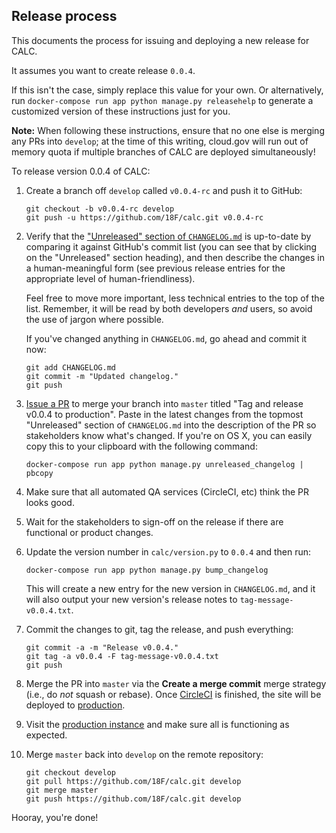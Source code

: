 ## Release process

This documents the process for issuing and deploying a new
release for CALC.

It assumes you want to create release `0.0.4`.

If this isn't the case, simply replace this value for your own. Or
alternatively, run `docker-compose run app python manage.py releasehelp` to generate a
customized version of these instructions just for you.

**Note:** When following these instructions, ensure that no one else is
merging any PRs into `develop`; at the time of this writing, cloud.gov will
run out of memory quota if multiple branches of CALC are deployed
simultaneously!

To release version 0.0.4 of CALC:

1.  Create a branch off `develop` called `v0.0.4-rc` and push it to
    GitHub:

    ```
    git checkout -b v0.0.4-rc develop
    git push -u https://github.com/18F/calc.git v0.0.4-rc
    ```

2.  Verify that the ["Unreleased" section of `CHANGELOG.md`][unreleased]
    is up-to-date by comparing it against GitHub's commit list (you can
    see that by clicking on the "Unreleased" section heading), and then
    describe the changes in a human-meaningful form (see previous release
    entries for the appropriate level of human-friendliness).

    Feel free to move more important, less technical entries to the top
    of the list. Remember, it will be read by both developers *and* users,
    so avoid the use of jargon where possible.

    If you've changed anything in `CHANGELOG.md`, go ahead and commit it now:

    ```
    git add CHANGELOG.md
    git commit -m "Updated changelog."
    git push
    ```

3.  [Issue a PR][pr] to merge your branch into `master` titled
    "Tag and release v0.0.4 to production". Paste in the latest changes from the
    topmost "Unreleased" section of `CHANGELOG.md` into the
    description of the PR so stakeholders know what's changed. If you're
    on OS X, you can easily copy this to your clipboard with the following
    command:

    ```
    docker-compose run app python manage.py unreleased_changelog | pbcopy
    ```

4.  Make sure that all automated QA services (CircleCI, etc) think
    the PR looks good.

5.  Wait for the stakeholders to sign-off on the release if there are
    functional or product changes.

6.  Update the version number in `calc/version.py` to `0.0.4` and then
    run:

    ```
    docker-compose run app python manage.py bump_changelog
    ```

    This will create a new entry for the new version in `CHANGELOG.md`,
    and it will also output your new version's release notes to
    `tag-message-v0.0.4.txt`.

7.  Commit the changes to git, tag the release, and push everything:

    ```
    git commit -a -m "Release v0.0.4."
    git tag -a v0.0.4 -F tag-message-v0.0.4.txt
    git push
    ```

8.  Merge the PR into `master` via the **Create a merge commit** merge
    strategy (i.e., do *not* squash or rebase). Once [CircleCI][] is finished,
    the site will be deployed to [production][production].

9.  Visit the [production instance][production] and make sure all is functioning as
    expected.

10. Merge `master` back into `develop` on the remote repository:

    ```
    git checkout develop
    git pull https://github.com/18F/calc.git develop
    git merge master
    git push https://github.com/18F/calc.git develop
    ```

Hooray, you're done!

[unreleased]: https://github.com/18F/calc/blob/develop/CHANGELOG.md#unreleased
[pr]: https://github.com/18F/calc/compare/staging...v0.0.4-rc
[pr2]: https://github.com/18F/calc/compare/master...staging
[production]: https://calc.gsa.gov
[CircleCI]: https://circleci.com/gh/18F/calc
